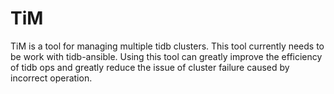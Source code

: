 # TiM

TiM is a tool for managing multiple tidb clusters. This tool currently needs to be work with tidb-ansible.
Using this tool can greatly improve the efficiency of tidb ops and greatly reduce the issue of cluster failure caused by incorrect operation.